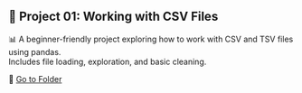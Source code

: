 ## 📁 Project 01: Working with CSV Files

📊 A beginner-friendly project exploring how to work with CSV and TSV files using pandas.  
Includes file loading, exploration, and basic cleaning.

🔗 [Go to Folder](./01_Working_with_CSV_Files/)
